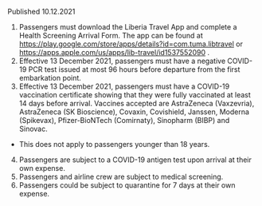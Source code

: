 Published 10.12.2021
1. Passengers must download the Liberia Travel App and complete a Health Screening Arrival Form. The app can be found at <a href="https://play.google.com/store/apps/details?id=com.tuma.libtravel">https://play.google.com/store/apps/details?id=com.tuma.libtravel</a> or <a href="https://apps.apple.com/us/apps/lib-travel/id1537552090">https://apps.apple.com/us/apps/lib-travel/id1537552090</a> .
2. Effective 13 December 2021, passengers must have a negative COVID-19 PCR test issued at most 96 hours before departure from the first embarkation point.
3. Effective 13 December 2021, passengers must have a COVID-19 vaccination certificate showing that they were fully vaccinated at least 14 days before arrival. Vaccines accepted are AstraZeneca (Vaxzevria), AstraZeneca (SK Bioscience), Covaxin, Covishield, Janssen, Moderna (Spikevax), Pfizer-BioNTech (Comirnaty), Sinopharm (BIBP) and Sinovac.
- This does not apply to passengers younger than 18 years.
4. Passengers are subject to a COVID-19 antigen test upon arrival at their own expense.
5. Passengers and airline crew are subject to medical screening.
6. Passengers could be subject to quarantine for 7 days at their own expense.